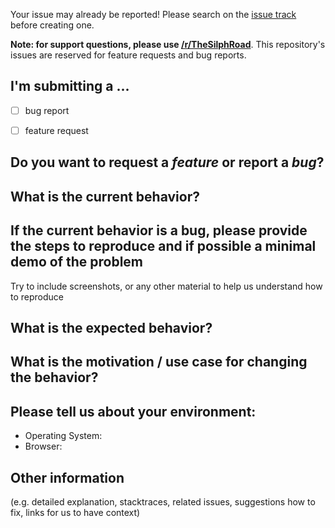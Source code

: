 Your issue may already be reported! Please search on the [issue track](../) before creating one.  

**Note: for support questions, please use [/r/TheSilphRoad](https://reddit.com/r/thesilphroad)**. This repository's issues are reserved for feature requests and bug reports.

## I'm submitting a ...
  - [ ] bug report
  - [ ] feature request


## **Do you want to request a *feature* or report a *bug*?**



## **What is the current behavior?**



## **If the current behavior is a bug, please provide the steps to reproduce and if possible a minimal demo of the problem**
Try to include screenshots, or any other material to help us understand how to reproduce



## **What is the expected behavior?**



## **What is the motivation / use case for changing the behavior?**



## **Please tell us about your environment:**

<!-- FILL IN ALL ANSWERS TO BETWEEN THE ":" and "<!--" -->

- Operating System:   <!-- Mobile or Desktop? What version, etc -->
- Browser:   <!-- BE SPECIFIC! Include the browser, version, and a list of any and all plugins/addons/extensions you have enabled -->


## **Other information**
(e.g. detailed explanation, stacktraces, related issues, suggestions how to fix, links for us to have context)

